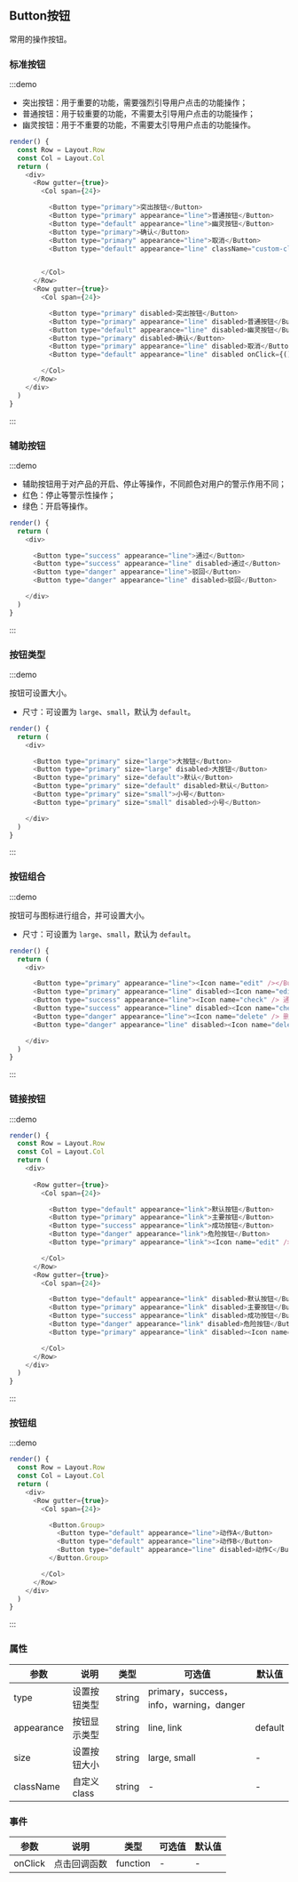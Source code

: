 ## Button按钮

常用的操作按钮。

### 标准按钮

:::demo

- 突出按钮：用于重要的功能，需要强烈引导用户点击的功能操作；
- 普通按钮：用于较重要的功能，不需要太引导用户点击的功能操作；
- 幽灵按钮：用于不重要的功能，不需要太引导用户点击的功能操作。

```js
render() {
  const Row = Layout.Row
  const Col = Layout.Col
  return (
    <div>
      <Row gutter={true}>
        <Col span={24}>

          <Button type="primary">突出按钮</Button>
          <Button type="primary" appearance="line">普通按钮</Button>
          <Button type="default" appearance="line">幽灵按钮</Button>
          <Button type="primary">确认</Button>
          <Button type="primary" appearance="line">取消</Button>
          <Button type="default" appearance="line" className="custom-class" onClick={()=>alert("Clicked!")} title="On Click Event">点击事件</Button>


        </Col>
      </Row>
      <Row gutter={true}>
        <Col span={24}>

          <Button type="primary" disabled>突出按钮</Button>
          <Button type="primary" appearance="line" disabled>普通按钮</Button>
          <Button type="default" appearance="line" disabled>幽灵按钮</Button>
          <Button type="primary" disabled>确认</Button>
          <Button type="primary" appearance="line" disabled>取消</Button>
          <Button type="default" appearance="line" disabled onClick={()=>alert("Click!")} title="On Click Event">点击事件</Button>

        </Col>
      </Row>
    </div>
  )
}
```
:::

### 辅助按钮

:::demo

- 辅助按钮用于对产品的开启、停止等操作，不同颜色对用户的警示作用不同；
- 红色：停止等警示性操作；
- 绿色：开启等操作。

```js
render() {
  return (
    <div>

      <Button type="success" appearance="line">通过</Button>
      <Button type="success" appearance="line" disabled>通过</Button>
      <Button type="danger" appearance="line">驳回</Button>
      <Button type="danger" appearance="line" disabled>驳回</Button>

    </div>
  )
}
```
:::

### 按钮类型

:::demo

按钮可设置大小。

- 尺寸：可设置为 `large`、`small`，默认为 `default`。

```js
render() {
  return (
    <div>

      <Button type="primary" size="large">大按钮</Button>
      <Button type="primary" size="large" disabled>大按钮</Button>
      <Button type="primary" size="default">默认</Button>
      <Button type="primary" size="default" disabled>默认</Button>
      <Button type="primary" size="small">小号</Button>
      <Button type="primary" size="small" disabled>小号</Button>

    </div>
  )
}
```
:::

### 按钮组合

:::demo

按钮可与图标进行组合，并可设置大小。

- 尺寸：可设置为 `large`、`small`，默认为 `default`。

```js
render() {
  return (
    <div>

      <Button type="primary" appearance="line"><Icon name="edit" /></Button>
      <Button type="primary" appearance="line" disabled><Icon name="edit" /></Button>
      <Button type="success" appearance="line"><Icon name="check" /> 通过</Button>
      <Button type="success" appearance="line" disabled><Icon name="check" /> 通过</Button>
      <Button type="danger" appearance="line"><Icon name="delete" /> 删除</Button>
      <Button type="danger" appearance="line" disabled><Icon name="delete" /> 删除</Button>

    </div>
  )
}
```
:::

### 链接按钮

:::demo

```js
render() {
  const Row = Layout.Row
  const Col = Layout.Col
  return (
    <div>
      
      <Row gutter={true}>
        <Col span={24}>

          <Button type="default" appearance="link">默认按钮</Button>
          <Button type="primary" appearance="link">主要按钮</Button>
          <Button type="success" appearance="link">成功按钮</Button>
          <Button type="danger" appearance="link">危险按钮</Button>
          <Button type="primary" appearance="link"><Icon name="edit" /></Button>

        </Col>
      </Row>
      <Row gutter={true}>
        <Col span={24}>

          <Button type="default" appearance="link" disabled>默认按钮</Button>
          <Button type="primary" appearance="link" disabled>主要按钮</Button>
          <Button type="success" appearance="link" disabled>成功按钮</Button>
          <Button type="danger" appearance="link" disabled>危险按钮</Button>
          <Button type="primary" appearance="link" disabled><Icon name="edit" /></Button>

        </Col>
      </Row>
    </div>
  )
}
```
:::

### 按钮组

:::demo 

```js
render() {
  const Row = Layout.Row
  const Col = Layout.Col
  return (
    <div>
      <Row gutter={true}>
        <Col span={24}>

          <Button.Group>
            <Button type="default" appearance="line">动作A</Button>
            <Button type="default" appearance="line">动作B</Button>
            <Button type="default" appearance="line" disabled>动作C</Button>
          </Button.Group>

        </Col>
      </Row>
    </div>
  )
}
```
:::

### 属性

| 参数 | 说明 | 类型 | 可选值 |默认值  |
| -------- | ----- | ----  | ----  |   ----  |
| type | 设置按钮类型 | string | primary，success，info，warning，danger |  |
| appearance | 按钮显示类型  | string  | line, link | default |
| size | 设置按钮大小 | string | large, small | - |
| className | 自定义class | string | - | - |


### 事件
| 参数       | 说明   |  类型  | 可选值 |默认值  |
| --------   | -----  | ----  |    ----  |   ----  |
| onClick | 点击回调函数   |   function  | -   | - |
